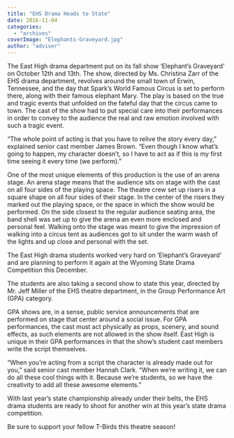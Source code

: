 ```yaml
---
title: "EHS Drama Heads to State"
date: 2016-11-04
categories: 
  - "archives"
coverImage: "Elephants-Graveyard.jpg"
author: "adviser"
---
```


The East High drama department put on its fall show ‘Elephant’s Graveyard’ on October 12th and 13th. The show, directed by Ms. Christina Zarr of the EHS drama department, revolves around the small town of Erwin, Tennessee, and the day that Spark’s World Famous Circus is set to perform there, along with their famous elephant Mary. The play is based on the true and tragic events that unfolded on the fateful day that the circus came to town. The cast of the show had to put special care into their performances in order to convey to the audience the real and raw emotion involved with such a tragic event.

“The whole point of acting is that you have to relive the story every day,” explained senior cast member James Brown. “Even though I know what’s going to happen, my character doesn’t, so I have to act as if this is my first time seeing it every time (we perform).”

One of the most unique elements of this production is the use of an arena stage. An arena stage means that the audience sits on stage with the cast on all four sides of the playing space. The theatre crew set up risers in a square shape on all four sides of their stage. In the center of the risers they marked out the playing space, or the space in which the show would be performed. On the side closest to the regular audience seating area, the band shell was set up to give the arena an even more enclosed and personal feel. Walking onto the stage was meant to give the impression of walking into a circus tent as audiences got to sit under the warm wash of the lights and up close and personal with the set.

The East High drama students worked very hard on ‘Elephant’s Graveyard’ and are planning to perform it again at the Wyoming State Drama Competition this December.

The students are also taking a second show to state this year, directed by Mr. Jeff Miller of the EHS theatre department, in the Group Performance Art (GPA) category.

GPA shows are, in a sense, public service announcements that are performed on stage that center around a social issue. For GPA performances, the cast must act physically as props, scenery, and sound effects, as such elements are not allowed in the show itself. East High is unique in their GPA performances in that the show’s student cast members write the script themselves.

“When you’re acting from a script the character is already made out for you,” said senior cast member Hannah Clark. “When we’re writing it, we can do all these cool things with it. Because we’re students, so we have the creativity to add all these awesome elements.”

With last year’s state championship already under their belts, the EHS drama students are ready to shoot for another win at this year’s state drama competition.

Be sure to support your fellow T-Birds this theatre season!
